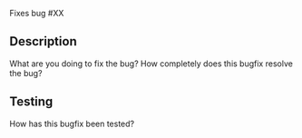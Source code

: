 Fixes bug #XX

## Description
What are you doing to fix the bug?  How completely does this bugfix resolve the bug?

## Testing
How has this bugfix been tested?
